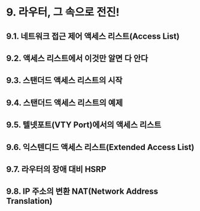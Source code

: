 # **9. 라우터, 그 속으로 전진!**
## 9.1. 네트워크 접근 제어 액세스 리스트(Access List)
## 9.2. 액세스 리스트에서 이것만 알면 다 안다
## 9.3. 스탠더드 액세스 리스트의 시작
## 9.4. 스탠더드 액세스 리스트의 예제
## 9.5. 텔넷포트(VTY Port)에서의 액세스 리스트
## 9.6. 익스텐디드 액세스 리스트(Extended Access List)
## 9.7. 라우터의 장애 대비 HSRP
## 9.8. IP 주소의 변환 NAT(Network Address Translation)